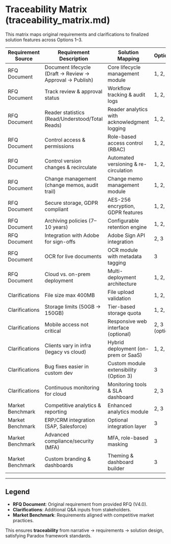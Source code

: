 # Traceability Matrix (traceability_matrix.md)

This matrix maps original requirements and clarifications to finalized solution features across Options 1–3.

| Requirement Source | Requirement Description | Solution Mapping | Option(s) |
|--------------------|--------------------------|------------------|-----------|
| RFQ Document | Document lifecycle (Draft → Review → Approval → Publish) | Core lifecycle management module | 1, 2, 3 |
| RFQ Document | Track review & approval status | Workflow tracking & audit logs | 1, 2, 3 |
| RFQ Document | Reader statistics (Read/Understood/Total Reads) | Reader analytics with acknowledgment logging | 1, 2, 3 |
| RFQ Document | Control access & permissions | Role-based access control (RBAC) | 1, 2, 3 |
| RFQ Document | Control version changes & recirculate | Automated versioning & re-circulation | 1, 2, 3 |
| RFQ Document | Change management (change memos, audit trail) | Change memo management module | 1, 2, 3 |
| RFQ Document | Secure storage, GDPR compliant | AES-256 encryption, GDPR features | 1, 2, 3 |
| RFQ Document | Archiving policies (7–10 years) | Configurable retention engine | 1, 2, 3 |
| RFQ Document | Integration with Adobe for sign-offs | Adobe Sign API integration | 2, 3 |
| RFQ Document | OCR for live documents | OCR module with metadata tagging | 3 |
| RFQ Document | Cloud vs. on-prem deployment | Multi-deployment architecture | 1, 2, 3 |
| Clarifications | File size max 400MB | File upload validation | 1, 2, 3 |
| Clarifications | Storage limits (50GB → 150GB) | Tier-based storage quota | 1, 2, 3 |
| Clarifications | Mobile access not critical | Responsive web interface (optional) | 2, 3 (optional) |
| Clarifications | Clients vary in infra (legacy vs cloud) | Hybrid deployment (on-prem or SaaS) | 1, 2, 3 |
| Clarifications | Bug fixes easier in custom dev | Custom module extensibility (Option 3) | 3 |
| Clarifications | Continuous monitoring for cloud | Monitoring tools & SLA dashboard | 2, 3 |
| Market Benchmark | Competitive analytics & reporting | Enhanced analytics module | 2, 3 |
| Market Benchmark | ERP/CRM integration (SAP, Salesforce) | Optional integration layer | 3 |
| Market Benchmark | Advanced compliance/security (MFA) | MFA, role-based masking | 3 |
| Market Benchmark | Custom branding & dashboards | Theming & dashboard builder | 3 |

---

## Legend
- **RFQ Document**: Original requirement from provided RFQ (V4.0).  
- **Clarifications**: Additional Q&A inputs from stakeholders.  
- **Market Benchmark**: Requirements aligned with competitive market practices.  

This ensures **traceability** from narrative → requirements → solution design, satisfying Paradox framework standards.
